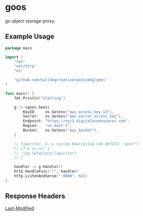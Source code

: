 # goos

_go object storage_ proxy.

## Example Usage

```go
package main

import (
	"fmt"
	"net/http"
	"os"

	"github.com/bulldogcreative/goos/pkg/goos"
)

func main() {
	fmt.Println("Starting")

	g := &goos.Goos{
		KeyID:    os.Getenv("aws_access_key_id"),
		Secret:   os.Getenv("aws_secret_access_key"),
		Endpoint: "https://nyc3.digitaloceanspaces.com",
		Region:   "us-east-2",
		Bucket:   os.Getenv("aws_bucket"),
	}

	// logwriter, e := syslog.New(syslog.LOG_NOTICE, "goos")
	// if e == nil {
	// 	log.SetOutput(logwriter)
	// }

	handler := g.Handler()
	http.HandleFunc("/", handler)
	http.ListenAndServe(":8080", nil)
}
```

## Response Headers

[Last-Modified](https://developer.mozilla.org/en-US/docs/Web/HTTP/Headers/Last-Modified)
